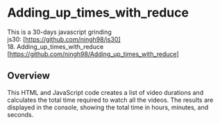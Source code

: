 # Adding_up_times_with_reduce

This is a 30-days javascript grinding  
js30: [https://github.com/ningh98/js30]   
18. Adding_up_times_with_reduce
[https://github.com/ningh98/Adding_up_times_with_reduce]

## Overview
This HTML and JavaScript code creates a list of video durations and calculates the total time required to watch all the videos. The results are displayed in the console, showing the total time in hours, minutes, and seconds.